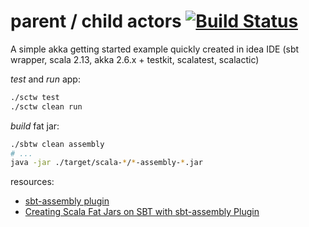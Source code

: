 # parent / child actors [![Build Status](https://travis-ci.org/daggerok/akka-examples.svg?branch=master)](https://travis-ci.org/daggerok/akka-examples)
A simple akka getting started example quickly created in idea IDE (sbt wrapper, scala 2.13, akka 2.6.x + testkit, scalatest, scalactic)

_test_ and _run_ app:

```bash
./sctw test
./sctw clean run
```

_build_ fat jar:

```bash
./sbtw clean assembly
# ...
java -jar ./target/scala-*/*-assembly-*.jar
```

resources:

* [sbt-assembly plugin](https://github.com/sbt/sbt-assembly)
* [Creating Scala Fat Jars on SBT with sbt-assembly Plugin](http://queirozf.com/entries/creating-scala-fat-jars-for-spark-on-sbt-with-sbt-assembly-plugin)
